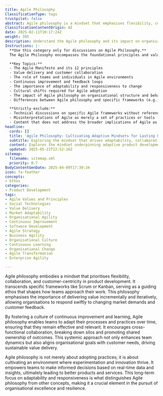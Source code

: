 ```yaml
---
title: Agile Philosophy
ClassificationType: tags
trustpilot: false
abstract: Agile philosophy is a mindset that emphasises flexibility, collaboration, and a focus on customer needs in the realm of product development. Originating from the desire to improve traditional project management approaches, it serves as a foundational ethos that guides teams beyond specific methodologies like Scrum or Kanban. This philosophy is vital as it promotes incremental and iterative value delivery, enabling organisations to swiftly adapt to evolving market conditions and customer feedback. By fostering a culture of continuous improvement and learning, Agile philosophy allows teams to refine their processes over time, ensuring ongoing effectiveness and relevance. It encourages cross-functional collaboration, dismantling silos and fostering shared ownership of outcomes, which enhances team dynamics and aligns organisational objectives with customer expectations. Furthermore, Agile philosophy nurtures an environment conducive to experimentation and innovation, empowering teams to make data-driven decisions that lead to superior products and services. Its emphasis on adaptability and responsiveness distinguishes Agile philosophy from other frameworks, making it an essential component in achieving organisational excellence and resilience.
ClassificationContentOrigin: AI
date: 2025-02-11T10:17:24Z
weight: 395
description: Understand the Agile philosophy and its impact on organisations. Go beyond frameworks to explore Agile as a guiding ethos for value delivery.
Instructions: |-
  **Use this category only for discussions on Agile Philosophy.**  
  The Agile Philosophy encompasses the foundational principles and values that guide Agile practices and frameworks, focusing on delivering value through collaboration, flexibility, and continuous improvement. It transcends specific methodologies, advocating for a mindset that prioritises customer satisfaction and adaptive planning.

  **Key Topics:**
  - The Agile Manifesto and its 12 principles
  - Value delivery and customer collaboration
  - The role of teams and individuals in Agile environments
  - Continuous improvement and feedback loops
  - The importance of adaptability and responsiveness to change
  - Cultural shifts required for Agile adoption
  - The impact of Agile philosophy on organisational structure and behaviour
  - Differences between Agile philosophy and specific frameworks (e.g., Scrum, Kanban)

  **Strictly exclude:**
  - Technical discussions on specific Agile frameworks without reference to the underlying philosophy
  - Misinterpretations of Agile as merely a set of practices or tools
  - Content that does not address the broader implications of Agile as a mindset or ethos
headline:
  cards: []
  title: 'Agile Philosophy: Cultivating Adaptive Mindsets for Lasting Organisational Resilience'
  subtitle: Exploring the mindset that drives adaptability, collaboration, and customer focus in product development, guiding teams toward continuous improvement and value delivery
  content: Explores the mindset underpinning adaptive product development, emphasising iterative value delivery, customer focus, and collaborative culture. Covers principles, values, and practices that foster continuous improvement, experimentation, and shared ownership, drawing on thought leaders and frameworks that promote responsiveness, learning, and alignment with evolving organisational and market needs.
  updated: 2025-05-23T22:52:16Z
sitemap:
  filename: sitemap.xml
  priority: 0.7
BodyContentGenDate: 2025-04-09T17:39:34
icon: fa-feather
concepts:
- Ethos
categories:
- Product Development
tags:
- Agile Values and Principles
- Social Technologies
- Value Delivery
- Market Adaptability
- Organisational Agility
- Continuous Improvement
- Software Development
- Agile Strategy
- Business Agility
- Organisational Culture
- Continuous Learning
- Organisational Change
- Agile Transformation
- Enterprise Agility

---
```

Agile philosophy embodies a mindset that prioritises flexibility, collaboration, and customer-centricity in product development. It transcends specific frameworks like Scrum or Kanban, serving as a guiding ethos that shapes how teams approach their work. This philosophy emphasises the importance of delivering value incrementally and iteratively, allowing organisations to respond swiftly to changing market demands and customer feedback. 

By fostering a culture of continuous improvement and learning, Agile philosophy enables teams to adapt their processes and practices over time, ensuring that they remain effective and relevant. It encourages cross-functional collaboration, breaking down silos and promoting shared ownership of outcomes. This systemic approach not only enhances team dynamics but also aligns organisational goals with customer needs, driving sustainable value delivery.

Agile philosophy is not merely about adopting practices; it is about cultivating an environment where experimentation and innovation thrive. It empowers teams to make informed decisions based on real-time data and insights, ultimately leading to better products and services. This long-term focus on adaptability and responsiveness is what distinguishes Agile philosophy from other concepts, making it a crucial element in the pursuit of organisational excellence and resilience.
